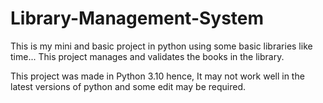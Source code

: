 # Library-Management-System
This is my mini and basic project in python using some basic libraries like time...
This project manages and validates the books in the library.

This project was made in Python 3.10 hence, It may not work well in the latest versions of python and some edit may be required.
